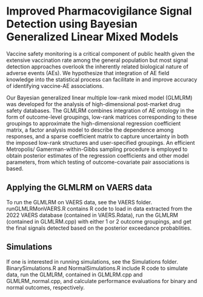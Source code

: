 # Improved Pharmacovigilance Signal Detection using Bayesian Generalized Linear Mixed Models
Vaccine safety monitoring is a critical component of public health given the extensive vaccination rate among the general population but most signal detection approaches overlook the inherently related biological nature of adverse events (AEs). We hypothesize that integration of AE field knowledge into the statistical process can facilitate in and improve accuracy of identifying vaccine-AE associations. 

Our Bayesian generalized linear multiple low-rank mixed model (GLMLRM) was developed for the analysis of high-dimensional post-market drug safety databases. The GLMLRM combines integration of AE ontology in the form of outcome-level groupings, low-rank matrices corresponding to these groupings to approximate the high-dimensional regression coefficient matrix, a factor analysis model to describe the dependence among responses, and a sparse coefficient matrix to capture uncertainty in both the imposed low-rank structures and user-specified groupings. An efficient Metropolis/ Gamerman-within-Gibbs sampling procedure is employed to obtain posterior estimates of the regression coefficients and other model parameters, from which testing of outcome-covariate pair associations is based. 

## Applying the GLMLRM on VAERS data
To run the GLMLRM on VAERS data, see the VAERS folder. runGLMLRMonVAERS.R contains R code to load in data extracted from the 2022 VAERS database (contained in VAERS.Rdata), run the GLMLRM (contained in GLMLRM.cpp) with either 1 or 2 outcome groupings, and get the final signals detected based on the posterior exceedance probablities.

## Simulations
If one is interested in running simulations, see the Simulations folder. BinarySimulations.R and NormalSimulations.R include R code to simulate data, run the GLMLRM, contained in GLMLRM.cpp and GLMLRM_normal.cpp, and calculate performance evaluations for binary and normal outcomes, respectively.

